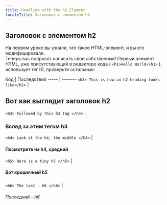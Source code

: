 ```yaml
---
title: Headline with the h2 Element
localeTitle: Заголовок с элементом h2
---
```

## Заголовок с элементом h2

На первом уроке вы узнали, что такое HTML-элемент, и вы его модифицировали.  
Теперь вас попросят написать свой собственный! Первый элемент HTML, уже присутствующий в редакторе кода ( `<h1>Hello World</h1>` ), использует тег h1, проверьте остальные:

Код | Последствия ----- | ------- `<h2> This is how an h2 heading looks like</h2>` |

## Вот как выглядит заголовок h2

`<h3> Followed by this h3 tag </h3>` |

### Вслед за этим тегом h3

`<h4> Look at the h4, the middle </h4>` |

#### Посмотрите на h4, средний

`<h5> Here is a tiny h5 </h5>` |

##### Вот крошечный h5

`<h6> The last - h6 </h6>` |

###### Последний - h6